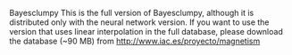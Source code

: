 Bayesclumpy
This is the full version of Bayesclumpy, although it is distributed
only with the neural network version. If you want to use the version
that uses linear interpolation in the full database, please download
the database (~90 MB) from http://www.iac.es/proyecto/magnetism
